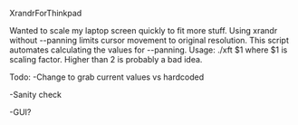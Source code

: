 XrandrForThinkpad

Wanted to scale my laptop screen quickly to fit more stuff. Using xrandr without --panning limits cursor movement to original resolution.
This script automates calculating the values for --panning.
Usage: ./xft $1 where
$1 is scaling factor. Higher than 2 is probably a bad idea.

Todo: 
-Change to grab current values vs hardcoded

-Sanity check

-GUI?
